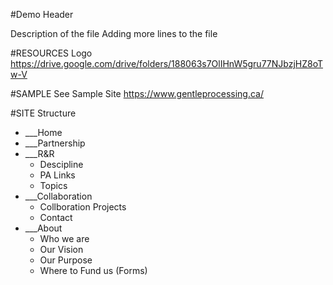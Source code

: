 #Demo Header

Description of the file
Adding more lines to the file

#RESOURCES
Logo
https://drive.google.com/drive/folders/188063s7OlIHnW5gru77NJbzjHZ8oTw-V

#SAMPLE
See Sample Site 
https://www.gentleprocessing.ca/

#SITE Structure
- ___Home
- ___Partnership
- ___R&R
   - Descipline
   - PA Links
   - Topics 
- ___Collaboration 
   - Collboration Projects 
   - Contact 
- ___About
   - Who we are
   - Our Vision 
   - Our Purpose
   - Where to Fund us (Forms)
      

